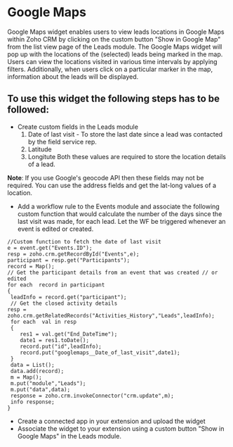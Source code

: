 
# Google Maps

Google Maps widget enables users to view leads locations in Google Maps within Zoho CRM by clicking on the custom button "Show in Google Map" from the list view page of the Leads module. The Google Maps widget will pop up with the locations of the (selected) leads being marked in the map. Users can view the locations visited in various time intervals by applying filters. Additionally, when users click on a particular marker in the map, information about the leads will be displayed.

## To use this widget the following steps has to be followed:

- Create custom fields in the Leads module 
	1. Date of last visit - To store the last date since a lead was contacted by the field service rep.
	2. Latitude
	3. Longitute
		Both these values are required to store the location details of a lead. 

**Note**: If you use Google's geocode API then these fields may not be required. You can use the address fields and get the lat-long values of a location.

- Add a workflow rule to the Events module and associate the following custom function that would calculate the number of the days since the last visit was made, for each lead. Let the WF be triggered whenever an event is edited or created. 

```
//Custom function to fetch the date of last visit
e = event.get("Events.ID");
resp = zoho.crm.getRecordById("Events",e);
participant = resp.get("Participants");
record = Map();
// Get the participant details from an event that was created // or edited
for each  record in participant
{
 leadInfo = record.get("participant");
 // Get the closed activity details
resp = 	zoho.crm.getRelatedRecords("Activities_History","Leads",leadInfo);
 for each  val in resp
 {
 	res1 = val.get("End_DateTime");
 	date1 = res1.toDate();
 	record.put("id",leadInfo);
 	record.put("googlemaps__Date_of_last_visit",date1);
 }
 data = List();
 data.add(record);
 m = Map();
 m.put("module","Leads");
 m.put("data",data);
 response = zoho.crm.invokeConnector("crm.update",m);
 info response;
}
```

- Create a connected app in your extension and upload the widget
- Associate the widget to your extension using a custom button "Show in Google Maps" in the Leads module.
